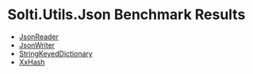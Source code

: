 # Solti.Utils.Json Benchmark Results

- [JsonReader](https://sholtee.github.io/json/perf/Solti.Utils.Json.Perf.JsonReaderTests-report-github.html )
- [JsonWriter](https://sholtee.github.io/json/perf/Solti.Utils.Json.Perf.JsonWriterTests-report-github.html )
- [StringKeyedDictionary](https://sholtee.github.io/json/perf/Solti.Utils.Json.Perf.StringKeyedDictionaryTests-report-github.html )
- [XxHash](https://sholtee.github.io/json/perf/Solti.Utils.Json.Perf.XxHashTests-report-github.html )